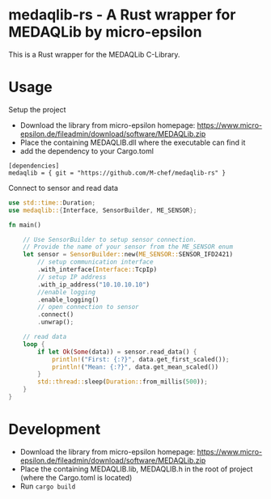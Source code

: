 # medaqlib-rs - A Rust wrapper for MEDAQLib by micro-epsilon

This is a Rust wrapper for the MEDAQLib C-Library. 

# Usage

Setup the project
- Download the library from micro-epsilon homepage: https://www.micro-epsilon.de/fileadmin/download/software/MEDAQLib.zip
- Place the containing MEDAQLIB.dll where the executable can find it
- add the dependency to your Cargo.toml

```
[dependencies]
medaqlib = { git = "https://github.com/M-chef/medaqlib-rs" }
```

Connect to sensor and read data

```rust
use std::time::Duration;
use medaqlib::{Interface, SensorBuilder, ME_SENSOR};

fn main()

    // Use SensorBuilder to setup sensor connection.
    // Provide the name of your sensor from the ME_SENSOR enum
    let sensor = SensorBuilder::new(ME_SENSOR::SENSOR_IFD2421)
        // setup communication interface
        .with_interface(Interface::TcpIp)
        // setup IP address
        .with_ip_address("10.10.10.10")
        //enable logging
        .enable_logging()
        // open connection to sensor
        .connect()
        .unwrap();

    // read data
    loop {
        if let Ok(Some(data)) = sensor.read_data() {
            println!("First: {:?}", data.get_first_scaled());
            println!("Mean: {:?}", data.get_mean_scaled())
        }
        std::thread::sleep(Duration::from_millis(500));
    }
}
```

# Development
- Download the library from micro-epsilon homepage: https://www.micro-epsilon.de/fileadmin/download/software/MEDAQLib.zip
- Place the containing MEDAQLIB.lib, MEDAQLIB.h in the root of project (where the Cargo.toml is located)
- Run `cargo build`
